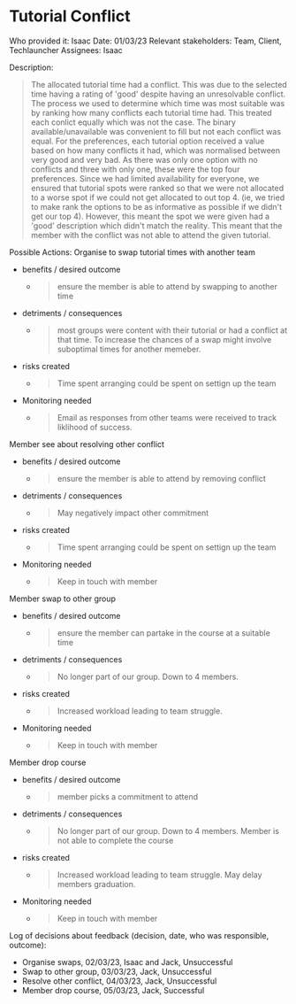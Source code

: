 # Tutorial Conflict
Who provided it: Isaac
Date: 01/03/23
Relevant stakeholders: Team, Client, Techlauncher
Assignees: Isaac

Description: 
> The allocated tutorial time had a conflict. This was due to the selected time having a rating of 'good' despite having an unresolvable conflict. 
> The process we used to determine which time was most suitable was by ranking how many conflicts each tutorial time had. 
> This treated each conlict equally which was not the case. The binary available/unavailable was convenient to fill but not each conflict was equal. 
> For the preferences, each tutorial option received a value based on how many conflicts it had, which was normalised between very good and very bad. 
> As there was only one option with no conflicts and three with only one, these were the top four preferences. 
> Since we had limited availability for everyone, we ensured that tutorial spots were ranked so that we were not allocated to a worse spot if we could not get allocated to out top 4. 
> (ie, we tried to make rank the options to be as informative as possible if we didn't get our top 4).
> However, this meant the spot we were given had a 'good' description which didn't match the reality.
> This meant that the member with the conflict was not able to attend the given tutorial.

Possible Actions:
Organise to swap tutorial times with another team
- benefits / desired outcome
   - > ensure the member is able to attend by swapping to another time
- detriments / consequences
   - > most groups were content with their tutorial or had a conflict at that time. To increase the chances of a swap might involve suboptimal times for another memeber.
- risks created
   - > Time spent arranging could be spent on settign up the team
- Monitoring needed
   - > Email as responses from other teams were received to track liklihood of success.

Member see about resolving other conflict
- benefits / desired outcome
   - > ensure the member is able to attend by removing conflict
- detriments / consequences
   - > May negatively impact other commitment
- risks created
   - > Time spent arranging could be spent on settign up the team
- Monitoring needed
   - > Keep in touch with member

Member swap to other group
- benefits / desired outcome
   - > ensure the member can partake in the course at a suitable time
- detriments / consequences
   - > No longer part of our group. Down to 4 members.
- risks created
   - > Increased workload leading to team struggle.
- Monitoring needed
   - > Keep in touch with member

Member drop course
- benefits / desired outcome
   - > member picks a commitment to attend
- detriments / consequences
   - > No longer part of our group. Down to 4 members. Member is not able to complete the course
- risks created
   - > Increased workload leading to team struggle. May delay members graduation.
- Monitoring needed
   - > Keep in touch with member

Log of decisions about feedback (decision, date, who was responsible, outcome):
- Organise swaps, 02/03/23, Isaac and Jack, Unsuccessful
- Swap to other group, 03/03/23, Jack, Unsuccessful
- Resolve other conflict, 04/03/23, Jack, Unsuccessful
- Member drop course, 05/03/23, Jack, Successful
